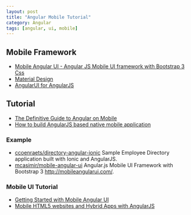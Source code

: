 ```yaml
---
layout: post
title: "Angular Mobile Tutorial"
category: Angular
tags: [angular, ui, mobile]
--- 
```

## Mobile Framework

- [Mobile Angular UI - Angular JS Mobile UI framework with Bootstrap 3 Css](http://mobileangularui.com/)
- [Material Design](https://material.angularjs.org/#/)
- [AngularUI for AngularJS](http://angular-ui.github.io/)

## Tutorial

- [The Definitive Guide to Angular on Mobile](http://www.ng-newsletter.com/posts/angular-on-mobile.html)
- [How to build AngularJS based native mobile application](http://www.htmlcenter.com/blog/how-to-build-angularjs-based-native-mobile-application/)

### Example

- [ccoenraets/directory-angular-ionic](https://github.com/ccoenraets/directory-angular-ionic) Sample Employee Directory application built with Ionic and AngularJS.
- [mcasimir/mobile-angular-ui](https://github.com/mcasimir/mobile-angular-ui) Angular.js Mobile UI Framework with Bootstrap 3 <http://mobileangularui.com/>.


### Mobile UI Tutorial

- [Getting Started with Mobile Angular UI](http://www.sitepoint.com/getting-started-mobile-angular-ui)
- [Mobile HTML5 websites and Hybrid Apps with AngularJS](http://www.slideshare.net/carlo.bonamico/codemotion-carlobonamicoangular-jsmobile)
